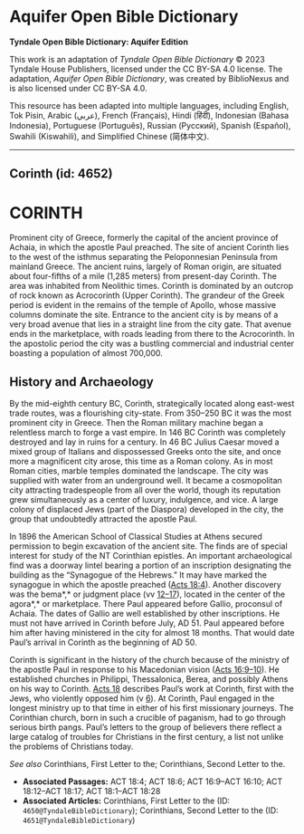 # Aquifer Open Bible Dictionary

**Tyndale Open Bible Dictionary: Aquifer Edition**

This work is an adaptation of *Tyndale Open Bible Dictionary* © 2023 Tyndale House Publishers, licensed under the CC BY\-SA 4\.0 license. The adaptation, *Aquifer Open Bible Dictionary*, was created by BiblioNexus and is also licensed under CC BY\-SA 4\.0\.

This resource has been adapted into multiple languages, including English, Tok Pisin, Arabic (عربي), French (Français), Hindi (हिंदी), Indonesian (Bahasa Indonesia), Portuguese (Português), Russian (Русский), Spanish (Español), Swahili (Kiswahili), and Simplified Chinese (简体中文).



--------------------------------

## Corinth (id: 4652)

CORINTH
=======

Prominent city of Greece, formerly the capital of the ancient province of Achaia, in which the apostle Paul preached. The site of ancient Corinth lies to the west of the isthmus separating the Peloponnesian Peninsula from mainland Greece. The ancient ruins, largely of Roman origin, are situated about four\-fifths of a mile (1,285 meters) from present\-day Corinth. The area was inhabited from Neolithic times. Corinth is dominated by an outcrop of rock known as Acrocorinth (Upper Corinth). The grandeur of the Greek period is evident in the remains of the temple of Apollo, whose massive columns dominate the site. Entrance to the ancient city is by means of a very broad avenue that lies in a straight line from the city gate. That avenue ends in the marketplace, with roads leading from there to the Acrocorinth. In the apostolic period the city was a bustling commercial and industrial center boasting a population of almost 700,000\.

History and Archaeology
-----------------------

By the mid\-eighth century BC, Corinth, strategically located along east\-west trade routes, was a flourishing city\-state. From 350–250 BC it was the most prominent city in Greece. Then the Roman military machine began a relentless march to forge a vast empire. In 146 BC Corinth was completely destroyed and lay in ruins for a century. In 46 BC Julius Caesar moved a mixed group of Italians and dispossessed Greeks onto the site, and once more a magnificent city arose, this time as a Roman colony. As in most Roman cities, marble temples dominated the landscape. The city was supplied with water from an underground well. It became a cosmopolitan city attracting tradespeople from all over the world, though its reputation grew simultaneously as a center of luxury, indulgence, and vice. A large colony of displaced Jews (part of the Diaspora) developed in the city, the group that undoubtedly attracted the apostle Paul.

In 1896 the American School of Classical Studies at Athens secured permission to begin excavation of the ancient site. The finds are of special interest for study of the NT Corinthian epistles. An important archaeological find was a doorway lintel bearing a portion of an inscription designating the building as the “Synagogue of the Hebrews.” It may have marked the synagogue in which the apostle preached ([Acts 18:4](https://ref.ly/Acts18:4)). Another discovery was the bema*,* or judgment place (vv [12–17](https://ref.ly/Acts18:12-Acts18:17)), located in the center of the agora*,* or marketplace. There Paul appeared before Gallio, proconsul of Achaia. The dates of Gallio are well established by other inscriptions. He must not have arrived in Corinth before July, AD 51\. Paul appeared before him after having ministered in the city for almost 18 months. That would date Paul’s arrival in Corinth as the beginning of AD 50\.

Corinth is significant in the history of the church because of the ministry of the apostle Paul in response to his Macedonian vision ([Acts 16:9–10](https://ref.ly/Acts16:9-Acts16:10)). He established churches in Philippi, Thessalonica, Berea, and possibly Athens on his way to Corinth. [Acts 18](https://ref.ly/Acts18:1-Acts18:28) describes Paul’s work at Corinth, first with the Jews, who violently opposed him (v [6](https://ref.ly/Acts18:6)). At Corinth, Paul engaged in the longest ministry up to that time in either of his first missionary journeys. The Corinthian church, born in such a crucible of paganism, had to go through serious birth pangs. Paul’s letters to the group of believers there reflect a large catalog of troubles for Christians in the first century, a list not unlike the problems of Christians today.

*See also* Corinthians, First Letter to the; Corinthians, Second Letter to the.

* **Associated Passages:** ACT 18:4; ACT 18:6; ACT 16:9–ACT 16:10; ACT 18:12–ACT 18:17; ACT 18:1–ACT 18:28
* **Associated Articles:** Corinthians, First Letter to the (ID: `4650@TyndaleBibleDictionary`); Corinthians, Second Letter to the (ID: `4651@TyndaleBibleDictionary`)

